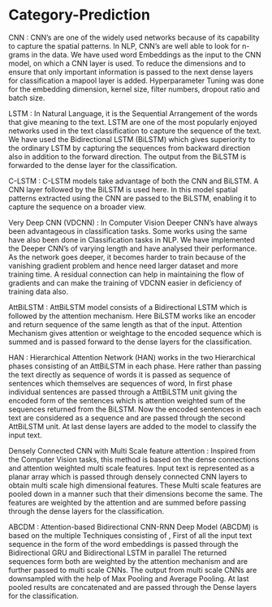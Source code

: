 # Category-Prediction

CNN : CNN’s are one of the widely used networks because of its capability to capture the spatial patterns. In NLP, CNN’s are well able to look for n-grams in the data. We have used word Embeddings as the input to the CNN model, on which a CNN layer is used. To reduce the dimensions and to ensure that only important information is passed to the next dense layers for classification a mapool layer is added. Hyperparameter Tuning was done for the embedding dimension, kernel size, filter numbers, dropout ratio and batch size.

LSTM : In Natural Language, it is the Sequential Arrangement of the words that give meaning to the text. LSTM are one of the most popularly enjoyed networks used in the text classification to capture the sequence of the text. We have used the Bidirectional LSTM (BiLSTM) which gives superiority to the ordinary LSTM by capturing the sequences from backward direction also in addition to the forward direction. The output from the BiLSTM is forwarded to the dense layer for the classification. 

C-LSTM : C-LSTM models take advantage of both the CNN and BiLSTM. A CNN layer followed by the BiLSTM is used here. In this model spatial patterns extracted using the CNN are passed to the BiLSTM, enabling it to capture the sequence on a broader view. 

Very Deep CNN (VDCNN) : In Computer Vision Deeper CNN’s have always been advantageous in classification tasks. Some works using the same have also been done in Classification tasks in NLP. We have implemented the Deeper CNN’s of varying length and have analysed their performance. As the network goes deeper, it becomes harder to train because of the vanishing gradient problem and hence need larger dataset and more training time. A residual connection can help in maintaining the flow of gradients and can make the training of VDCNN easier in deficiency of training data also. 

AttBiLSTM : AttBiLSTM model consists of a Bidirectional LSTM which is followed by the attention mechanism. Here BiLSTM  works like an encoder and return sequence of the same length as that of the input. Attention Mechanism gives attention or weightage to the encoded sequence which is summed and is passed forward to the dense layers for the classification.

HAN : Hierarchical Attention Network (HAN) works in the two Hierarchical phases consisting of an AttBiLSTM in each phase. Here rather than passing the text directly as sequence of words it is passed as sequence of sentences which themselves are sequences of word, In first phase individual sentences are passed through a AttBiLSTM unit giving the encoded form of the sentences which is attention weighted sum of the sequences returned from the BiLSTM. Now the encoded sentences in each text are considered as a sequence and are passed through the second AttBiLSTM unit. At last dense layers are added to the model to classify the input text.

Densely Connected CNN with Multi Scale feature attention : Inspired from the Computer Vision tasks, this method is based on the dense connections and attention weighted multi scale features. Input text is represented as a planar array which is passed through densely connected CNN layers to obtain multi scale high dimensional features. These Multi scale features are pooled down in a manner such that their dimensions become the same. The features are weighted by the attention and are summed before passing through the dense layers for the classification.

ABCDM : Attention-based Bidirectional CNN-RNN Deep Model (ABCDM) is based on the multiple Techniques consisting of , First of all the input text sequence in the form of the word embeddings is passed through the Bidirectional GRU and Bidirectional LSTM in parallel The returned sequences form both are weighted by the attention mechanism and are further passed to multi scale CNNs. The output from multi scale CNNs are downsampled with the help of Max Pooling and Average Pooling. At last pooled results are concatenated and are passed through the  Dense layers for the classification.

